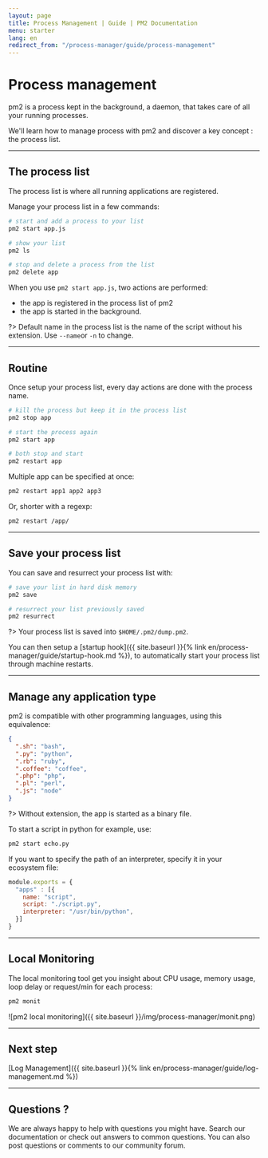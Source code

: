 ```yaml
---
layout: page
title: Process Management | Guide | PM2 Documentation
menu: starter
lang: en
redirect_from: "/process-manager/guide/process-management"
---
```


# Process management

pm2 is a process kept in the background, a daemon, that takes care of all your running processes.

We'll learn how to manage process with pm2 and discover a key concept : the process list.

---

## The process list

The process list is where all running applications are registered.

Manage your process list in a few commands:

```bash
# start and add a process to your list
pm2 start app.js

# show your list
pm2 ls

# stop and delete a process from the list
pm2 delete app
```

When you use `pm2 start app.js`, two actions are performed:
- the app is registered in the process list of pm2
- the app is started in the background.

?> Default name in the process list is the name of the script without his extension. Use `--name`or `-n` to change.

---

## Routine

Once setup your process list, every day actions are done with the process name.

```bash
# kill the process but keep it in the process list
pm2 stop app

# start the process again
pm2 start app

# both stop and start
pm2 restart app
```

Multiple app can be specified at once:
```bash
pm2 restart app1 app2 app3
```

Or, shorter with a regexp:
```bash
pm2 restart /app/
```

---

## Save your process list

You can save and resurrect your process list with:

```bash
# save your list in hard disk memory
pm2 save

# resurrect your list previously saved
pm2 resurrect
```

?> Your process list is saved into `$HOME/.pm2/dump.pm2`.

You can then setup a [startup hook]({{ site.baseurl }}{% link en/process-manager/guide/startup-hook.md %}), to automatically start your process list through machine restarts.

---

## Manage any application type

pm2 is compatible with other programming languages, using this equivalence:

```json
{
  ".sh": "bash",
  ".py": "python",
  ".rb": "ruby",
  ".coffee": "coffee",
  ".php": "php",
  ".pl": "perl",
  ".js": "node"
}
```

?> Without extension, the app is started as a binary file.

To start a script in python for example, use:

```bash
pm2 start echo.py
```

If you want to specify the path of an interpreter, specify it in your ecosystem file:

```javascript
module.exports = {
  "apps" : [{
    name: "script",
    script: "./script.py",
    interpreter: "/usr/bin/python",
  }]
}
```

---

## Local Monitoring

The local monitoring tool get you insight about CPU usage, memory usage, loop delay or request/min for each process:

```bash
pm2 monit
```

![pm2 local monitoring]({{ site.baseurl }}/img/process-manager/monit.png)

---

## Next step

[Log Management]({{ site.baseurl }}{% link en/process-manager/guide/log-management.md %})

---

## Questions ?

We are always happy to help with questions you might have. Search our documentation or check out answers to common questions. You can also post questions or comments to our community forum.
